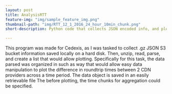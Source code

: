 ```yaml
---
layout: post
title: AnalysisRTT
feature-img: "img/sample_feature_img.png"
thumbnail-path: "img/RTT_12_1_2016_24_hour_10min_chunk.png"
short-description: Python code that collects JSON encoded info, and plots relevant data

---
```

This program was made for Cedexis, as I was tasked to collect .gz JSON S3 bucket information saved locally on a hard disk. Then, unzip, read, parse, and create a list that would allow plotting. Specifically for this task, the data parsed was organized in such as way that would allow easy data manipulation to plot the difference in roundtrip times between 2 CDN providers across a time period. The data object is saved in an easily retrievable file The before plotting, the time chunks for aggregation could be specified. 
